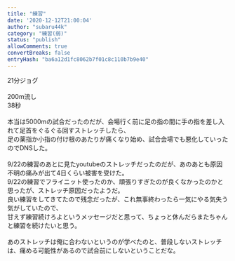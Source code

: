 ```yaml
---
title: "練習"
date: '2020-12-12T21:00:04'
author: "subaru44k"
category: "練習(弱)"
status: "publish"
allowComments: true
convertBreaks: false
entryHash: "ba6a12d1fc8062b7f01c8c110b7b9e40"
---
```

21分ジョグ<br>
<br>
200m流し<br>
38秒<br>
<br>
本当は5000mの試合だったのだが、会場行く前に足の指の間に手の指を差し入れて足首をぐるぐる回すストレッチしたら、<br>
足の薬指か小指の付け根のあたりが痛くなり始め、試合会場でも悪化していったのでDNSした。<br>
<br>
9/22の練習のあとに見たyoutubeのストレッチだったのだが、あのあとも原因不明の痛みが出て4日くらい被害を受けた。<br>
9/22の練習でフライニット使ったのか、頑張りすぎたのが良くなかったのかと思ったが、ストレッチ原因だったようだ。<br>
良い練習をしてきてたので残念だったが、これ無事終わったら一気にやる気失う気がしていたので、<br>
甘えず練習続けろよというメッセージだと思って、ちょっと休んだらまたちゃんと練習を続けたいと思う。<br>
<br>
あのストレッチは俺に合わないというのが学べたのと、普段しないストレッチは、痛める可能性があるので試合前にしないということだな。
